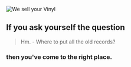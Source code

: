 ![We sell your Vinyl](https://github.com/user-attachments/assets/d1c93feb-a69f-41e0-891d-7da823de7dd1)

## If you ask yourself the question

> Hm. - Where to put all the old records?

### then you've come to the right place.
